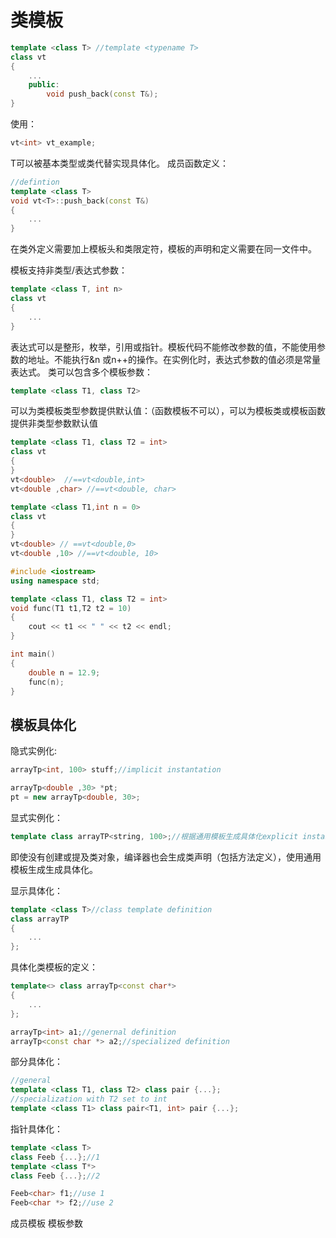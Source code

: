 # 类模板
```cpp
template <class T> //template <typename T>
class vt
{
    ...
    public:
        void push_back(const T&);
}

```
使用：
```cpp
vt<int> vt_example;
```
T可以被基本类型或类代替实现具体化。
成员函数定义：
```cpp
//defintion
template <class T>
void vt<T>::push_back(const T&)
{
    ...
}
```
在类外定义需要加上模板头和类限定符，模板的声明和定义需要在同一文件中。

模板支持非类型/表达式参数：
```cpp
template <class T, int n>
class vt
{
    ...
}
```
表达式可以是整形，枚举，引用或指针。模板代码不能修改参数的值，不能使用参数的地址。不能执行&n 或n++的操作。在实例化时，表达式参数的值必须是常量表达式。
类可以包含多个模板参数：
```cpp
template <class T1, class T2>
```
可以为类模板类型参数提供默认值：（函数模板不可以），可以为模板类或模板函数提供非类型参数默认值
```cpp
template <class T1, class T2 = int>
class vt
{  
}
vt<double>  //==vt<double,int>
vt<double ,char> //==vt<double, char>

template <class T1,int n = 0>
class vt
{
}
vt<double> // ==vt<double,0>
vt<double ,10> //==vt<double, 10>
```

```cpp
#include <iostream>
using namespace std;

template <class T1, class T2 = int>
void func(T1 t1,T2 t2 = 10)
{
    cout << t1 << " " << t2 << endl;
}

int main()
{
    double n = 12.9;
    func(n);
}
```
## 模板具体化
隐式实例化:
```cpp
arrayTp<int, 100> stuff;//implicit instantation

arrayTp<double ,30> *pt;
pt = new arrayTp<double, 30>;
```
显式实例化：
```cpp
template class arrayTP<string, 100>;//根据通用模板生成具体化explicit instantation
```
即使没有创建或提及类对象，编译器也会生成类声明（包括方法定义），使用通用模板生成生成具体化。

显示具体化：
```cpp
template <class T>//class template definition
class arrayTP
{
    ...
};
```
具体化类模板的定义：
```cpp
template<> class arrayTp<const char*>
{
    ...
};
```
```cpp
arrayTp<int> a1;//genernal definition
arrayTp<const char *> a2;//specialized definition
```
部分具体化：
```cpp
//general
template <class T1, class T2> class pair {...};
//specialization with T2 set to int
template <class T1> class pair<T1, int> pair {...};
```
指针具体化：
```cpp
template <class T>
class Feeb {...};//1
template <class T*>
class Feeb {...};//2

Feeb<char> f1;//use 1
Feeb<char *> f2;//use 2
```
成员模板
模板参数